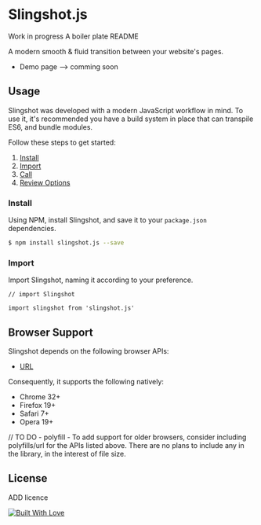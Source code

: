 # Slingshot.js

Work in progress
A boiler plate README

A modern smooth & fluid transition between your website's pages.

* Demo page --> comming soon

## Usage

Slingshot was developed with a modern JavaScript workflow in mind. To use it, it's recommended you have a build system in place that can transpile ES6, and bundle modules.

Follow these steps to get started:

1. [Install](#install)
2. [Import](#import)
3. [Call](#call)
4. [Review Options](#options)

### Install

Using NPM, install Slingshot, and save it to your `package.json` dependencies.

```bash
$ npm install slingshot.js --save
```

### Import

Import Slingshot, naming it according to your preference.

```es6
// import Slingshot

import slingshot from 'slingshot.js'
```

## Browser Support

Slingshot depends on the following browser APIs:

* [URL](https://developer.mozilla.org/en-US/docs/Web/API/URL)

Consequently, it supports the following natively:

* Chrome 32+
* Firefox 19+
* Safari 7+
* Opera 19+

// TO DO - polyfill - To add support for older browsers, consider including polyfills/url for the APIs listed above. There are no plans to include any in the library, in the interest of file size.

## License

ADD licence

[![Built With Love](http://forthebadge.com/images/badges/built-with-love.svg)](http://forthebadge.com)
